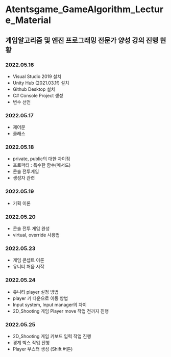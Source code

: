 # Atentsgame_GameAlgorithm_Lecture_Material

## 게임알고리즘 및 엔진 프로그래밍 전문가 양성 강의 진행 현황

### 2022.05.16
- Visual Studio 2019 설치
- Unity Hub (2021.03.1f) 설치
- Github Desktop 설치
- C# Console Project 생성
- 변수 선언

### 2022.05.17
- 제어문
- 클래스

### 2022.05.18
- private, public의 대한 차이점
- 프로퍼티 : 특수한 함수(메서드)
- 콘솔 전투게임
- 생성자 관련 

### 2022.05.19
- 기획 이론

### 2022.05.20
- 콘솔 전투 게임 완성
- virtual, override 사용법

### 2022.05.23
- 게임 콘셉트 이론
- 유니티 처음 시작

### 2022.05.24
- 유니티 player 설정 방법
- player 키 다운으로 이동 방법
- Input system, Input manager의 차이
- 2D_Shooting 게임 Player move 작업 전까지 진행

### 2022.05.25
- 2D_Shooting 게임 키보드 입력 작업 진행
- 경계 박스 작업 진행
- Player 부스터 생성 (Shift 버튼)